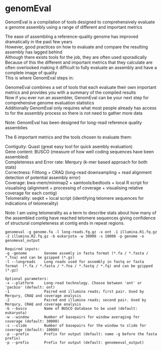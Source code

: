 # genomEval
GenomEval is a compilation of tools designed to comprehensively evaluate a genome assembly using a range of different and important metrics


The ease of assembling a reference-quality genome has improved dramatically in the past few years <br/>
However, good practices on how to evaluate and compare the resulting assembly has lagged behind <br/>
Although there exists tools for the job, they are often used sporadically <br/>
Because of this the different and important metrics that they calculate are often overlooked making it difficult to fully evaluate an assembly and have a complete image of quality  <br/>
This is where GenomEval steps in: 

GenomeEval combines a set of tools that each evaluate their own important metrics and provides you with a summary of the compiled results <br/>
Now if you ever run an assembler, GenomEval can be your next step for comprehensive genome evaluation statistics <br/>
Additionally GenomEval only requires what most people already has access to for the assembly process so there is not need to gather more data <br/>

Note: GenomEval has been designed for long-read reference quality assemblies

The 6 important metrics and the tools chosen to evaluate them:

Contiguity: Quast (great easy tool for quick asembly evaluation) <br/>
Gene content: BUSCO (measure of how well coding sequences have been assembled) <br/>
Completeness and Error rate: Merqury (k-mer based approach for both stats) <br/>
Correctness: Filtlong + CRAQ (long-read downsampling + read alignment detection of potential assembly error) <br/>
Coverage: bwa-mem/minimap2 + samtools/bedtools + local R script for visualising (alignment + processing of coverage + visualising relative coverage for each contig) <br/>
Telomerality: seqkit + local script (identifying telomere sequences for indications of telomerality) <br/>

Note: I am using telomerality as a term to describe stats about how many of the assembled contig have reached telomere sequences giving confidence of structural completeness at contig ends in repeat regions.

```
genomeval -g genome.fa -l long-reads.fq.gz -x ont -1 illumina.R1.fq.gz -2 illumina.R2.fq.gz -b eukaryota -w 30000 -s 10000 -p genome -o genomeval_output

Required inputs:
-g -genome        Genome assemly in fasta format (*.fa / *.fasta / *.fna) and can be gzipped (*.gz)
-l --longreads    Long reads used for assembly in fastq or fasta format  (*.fa / *.fasta / *.fna / *.fastq / *.fq) and can be gzipped (*.gz)

Optional parameters:
-x --platform     Long-read technology. Choose between 'ont' or 'pacbio' (default: ont)
-1                Paired end illumina reads; first pair. Used by Merqury, CRAQ and coverage analysis
-2                Paired end illumina reads; second pair. Used by Merqury, CRAQ and coverage analysis
-b --busco        Name of BUSCO database to be used (default: eukaryota)
-w --window       Number of basepairs for window averaging for coverage (default: 30000)
-s --slide        Number of basepairs for the window to slide for coverage (default: 10000)
-p --prefix       Prefix for output (default: name -g before the fasta prefix)
-p --prefix       Prefix for output (default: genomeeval_output)
```






